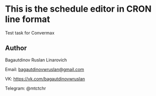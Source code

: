 # This is the schedule editor in CRON line format
Test task for Convermax 

## Author

Bagautdinov Ruslan Linarovich

Email: <bagautdinovwruslan@gmail.com>

VK:
<https://vk.com/bagautdinovwruslan>

Telegram:
@mtctchr
